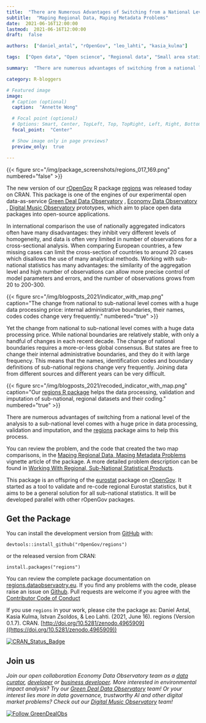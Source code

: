 ```yaml
---
title:  "There are Numerous Advantages of Switching from a National Level of the Analysis to a Sub National Level"
subtitle:  "Maping Regional Data, Maping Metadata Problems"
date:  2021-06-16T12:00:00
lastmod:  2021-06-16T12:00:00
draft:  false

authors:  ["daniel_antal", "rOpenGov", "leo_lahti", "kasia_kulma"]

tags:  ["Open data", "Open science", "Regional data", "Small area statistics", "R"]

summary:  "There are numerous advantages of switching from a national level of the analysis to a sub-national level comes with a huge price in data processing, validation and imputation, and the regions package aims to help this process."

category: R-bloggers

# Featured image
image: 
  # Caption (optional)
  caption:  "Annette Wong"

  # Focal point (optional)
  # Options: Smart, Center, TopLeft, Top, TopRight, Left, Right, BottomLeft, Bottom, BottomRight
  focal_point:  "Center"

  # Show image only in page previews?
  preview_only:  true

---
```


{{< figure src="/img/package_screenshots/regions_017_169.png" numbered="false" >}}

The new version of our [rOpenGov](https://ropengov.org/) R package
[regions](https://regions.dataobservatory.eu/) was released today on
CRAN. This package is one of the engines of our experimental open
data-as-service [Green Deal Data
Observatory](https://greendeal.dataobservatory.eu/) , [Economy Data
Observatory](https://economy.dataobservatory.eu/) , [Digital Music
Observatory](https://music.dataobservatory.eu/) prototypes, which aim to
place open data packages into open-source applications.

In international comparison the use of nationally aggregated indicators
often have many disadvantages: they inhibit very different levels of
homogeneity, and data is often very limited in number of observations
for a cross-sectional analysis. When comparing European countries, a few
missing cases can limit the cross-section of countries to around 20
cases which disallows the use of many analytical methods. Working with
sub-national statistics has many advantages: the similarity of the
aggregation level and high number of observations can allow more precise
control of model parameters and errors, and the number of observations
grows from 20 to 200-300.


{{< figure src="/img/blogposts_2021/indicator_with_map.png" caption="The change from national to sub-national level comes with a huge data processing price: internal administrative boundaries, their names, codes codes change very frequently." numbered="true" >}}

Yet the change from national to sub-national level comes with a huge
data processing price. While national boundaries are relatively stable,
with only a handful of changes in each recent decade. The change of
national boundaries requires a more-or-less global consensus. But states
are free to change their internal administrative boundaries, and they do
it with large frequency. This means that the names, identification codes
and boundary definitions of sub-national regions change very frequently.
Joining data from different sources and different years can be very
difficult.

{{< figure src="/img/blogposts_2021/recoded_indicator_with_map.png" caption="Our [regions R package](https://regions.dataobservatory.eu/) helps the data processing, validation and imputation of sub-national, regional datasets and their coding." numbered="true" >}}

There are numerous advantages of switching from a national level of the
analysis to a sub-national level comes with a huge price in data
processing, validation and imputation, and the
[regions](https://regions.dataobservatory.eu/) package aims to help this
process.

You can review the problem, and the code that created the two map
comparisons, in the [Maping Regional Data, Maping Metadata
Problems](https://regions.dataobservatory.eu/articles/maping.html)
vignette article of the package. A more detailed problem description can
be found in [Working With Regional, Sub-National Statistical
Products](https://regions.dataobservatory.eu/articles/Regional_stats.html).

This package is an offspring of the
[eurostat](https://ropengov.github.io/eurostat/) package on
[rOpenGov](https://ropengov.github.io/). It started as a tool to
validate and re-code regional Eurostat statistics, but it aims to be a
general solution for all sub-national statistics. It will be developed
parallel with other rOpenGov packages.

## Get the Package

You can install the development version from
[GitHub](https://github.com/) with:

    devtools::install_github("rOpenGov/regions")

or the released version from CRAN:

    install.packages("regions")

You can review the complete package documentation on
[regions.dataobservaotry.eu](https://regions.dataobservatory.eu/). If
you find any problems with the code, please raise an issue on
[Github](https://github.com/rOpenGov/regions). Pull requests are welcome
if you agree with the [Contributor Code of
Conduct](https://contributor-covenant.org/version/2/0/CODE_OF_CONDUCT.html)

If you use `regions` in your work, please cite the
package as:
Daniel Antal, Kasia Kulma, Istvan Zsoldos, & Leo Lahti. (2021, June 16). regions (Version 0.1.7). CRAN. [http://doi.org/10.5281/zenodo.4965909]((https://doi.org/10.5281/zenodo.4965909))

[![CRAN\_Status\_Badge](https://www.r-pkg.org/badges/version/regions)](https://cran.r-project.org/package=regions) 

## Join us

*Join our open collaboration Economy Data Observatory team as a [data curator](/authors/curator), [developer](/authors/developer) or [business developer](/authors/team). More interested in environmental impact analysis? Try our [Green Deal Data Observatory](https://greendeal.dataobservatory.eu/#contributors) team! Or your interest lies more in data governance, trustworthy AI and other digital market problems? Check out our [Digital Music Observatory](https://music.dataobservatory.eu/#contributors) team!*

[![Follow GreenDealObs](https://img.shields.io/twitter/follow/EconDataObs.svg?style=social)](https://twitter.com/intent/follow?screen_name=EconDataObs)
